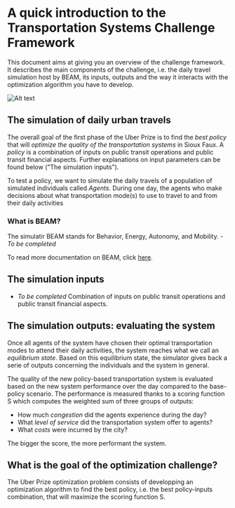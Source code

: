 # A quick introduction to the Transportation Systems Challenge Framework

This document aims at giving you an overview of the challenge framework. It describes the main components of the challenge, i.e. the daily travel simulation host by BEAM, its inputs, outputs and the way it interacts with the optimization algorithm you have to develop.   

![Alt text](https://github.com/vgolfier/Uber-Prize-Starter-Kit/blob/master/Images/Overview%20Challenge%20Framework.png)

## The simulation of daily urban travels

The overall goal of the first phase of the Uber Prize is to find the *best policy* that will *optimize the quality of the  transportation systems* in Sioux Faux. A *policy* is a combination of inputs on public transit operations and public transit financial aspects. Further explanations on input parameters can be found below ("The simulation inputs").

To test a policy, we want to simulate the daily travels of a population of simulated individuals called *Agents*. During one day, the agents who make decisions about what transportation mode(s) to use to travel to and from their daily activities 

### What is BEAM?
The simulatir BEAM stands for Behavior, Energy, Autonomy, and Mobility. - *To be completed*

To read more documentation on BEAM, click [here](https://beam.readthedocs.io/en/latest/about.html#overview).

## The simulation inputs

- *To be completed*
Combination of inputs on public transit operations and public transit financial aspects.


## The simulation outputs: evaluating the system 

Once all agents of the system have chosen their optimal transportation modes to attend their daily activities, the system reaches what we call an *equilibrium state*. Based on this equilibrium state, the simulator gives back a serie of outputs concerning the individuals and the system in general. 

The quality of the new policy-based transportation system is evaluated based on the new system performance over the day compared to the base-policy scenario. The performance is measured thanks to a scoring function S which computes the weighted sum of three groups of outputs:

* How much *congestion* did the agents experience during the day?
* What *level of service* did the transportation system offer to agents?
* What *costs* were incurred by the city?

The bigger the score, the more performant the system.

## What is the goal of the optimization challenge?  

The Uber Prize optimization problem consists of developping an optimization algorithm to find the best policy, i.e. the best policy-inputs combination, that will maximize the scoring function S.
